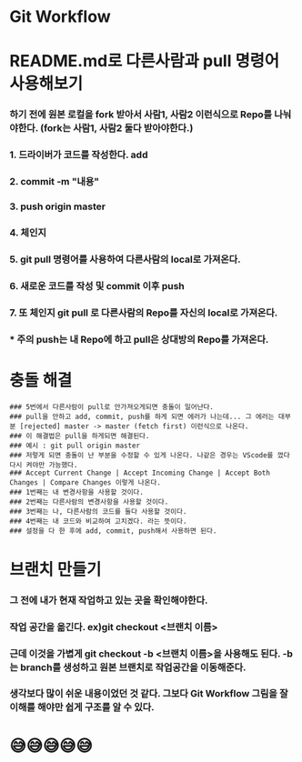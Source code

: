 Git Workflow
=============
# README.md로 다른사람과 pull 명령어 사용해보기
### 하기 전에 원본 로컬을 fork 받아서 사람1, 사람2 이런식으로 Repo를 나눠야한다. (fork는 사람1, 사람2 둘다 받아야한다.)
### 1. 드라이버가 코드를 작성한다. add
### 2. commit -m "내용"
### 3. push origin master
### 4. 체인지
### 5. git pull 명령어를 사용하여 다른사람의 local로 가져온다.
### 6. 새로운 코드를 작성 및 commit 이후 push
### 7. 또 체인지 git pull 로 다른사람의 Repo를 자신의 local로 가져온다.
### * 주의 push는 내 Repo에 하고 pull은 상대방의 Repo를 가져온다.

# 충돌 해결
```
### 5번에서 다른사람이 pull로 안가져오게되면 충돌이 일어난다.
### pull을 안하고 add, commit, push를 하게 되면 에러가 나는데... 그 에러는 대부분 [rejected] master -> master (fetch first) 이런식으로 나온다.
### 이 해결법은 pull을 하게되면 해결된다.
### 예시 : git pull origin master
### 저렇게 되면 충돌이 난 부분을 수정할 수 있게 나온다. 나같은 경우는 VScode를 껐다 다시 켜야만 가능했다.
### Accept Current Change | Accept Incoming Change | Accept Both Changes | Compare Changes 이렇게 나온다.
### 1번째는 내 변경사항을 사용할 것이다.
### 2번째는 다른사람의 변경사항을 사용할 것이다.
### 3번째는 나, 다른사람의 코드를 둘다 사용할 것이다.
### 4번째는 내 코드와 비교하여 고치겠다. 라는 뜻이다.
### 설정을 다 한 후에 add, commit, push해서 사용하면 된다.
```


# 브랜치 만들기
### 그 전에 내가 현재 작업하고 있는 곳을 확인해야한다.
### 작업 공간을 옮긴다. ex)git checkout <브랜치 이름>
### 근데 이것을 가볍게 git checkout -b <브랜치 이름>을 사용해도 된다. -b는 branch를 생성하고 원본 브랜치로 작업공간을 이동해준다.
### 생각보다 많이 쉬운 내용이었던 것 같다. 그보다 Git Workflow 그림을 잘 이해를 해야만 쉽게 구조를 알 수 있다.
# 😅😅😅😅😅
